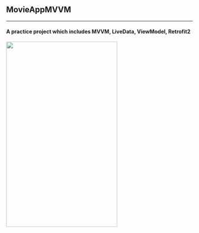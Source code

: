 ## MovieAppMVVM

----

#### A practice project which includes MVVM, LiveData, ViewModel, Retrofit2

<img src="https://user-images.githubusercontent.com/30120066/134192422-809e4965-a889-43de-bc4b-f97577aa4081.png"  width="300" height="500">
